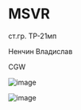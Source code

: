 # MSVR
ст.гр. ТР-21мп

Ненчин Владислав

CGW


![image](https://github.com/bolobomber/MSVR/assets/49429383/94f37fa2-03ab-4748-ad32-dc4ed52bd262)

![image](https://github.com/bolobomber/MSVR/assets/49429383/781f0f96-e376-4960-8796-b061a3829445)
